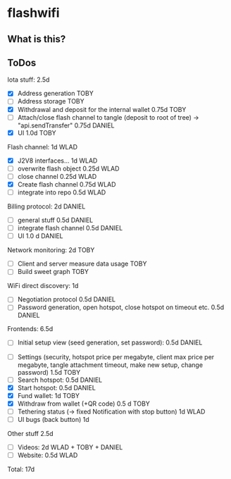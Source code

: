 # flashwifi

## What is this?


## ToDos

Iota stuff: 2.5d 
- [x] Address generation TOBY
- [ ] Address storage TOBY
- [x] Withdrawal and deposit for the internal wallet 0.75d TOBY
- [ ] Attach/close flash channel to tangle (deposit to root of tree) -> "api.sendTransfer" 0.75d DANIEL
- [x] UI 1.0d TOBY

Flash channel: 1d WLAD
- [x] J2V8 interfaces… 1d WLAD
- [ ] overwrite flash object  0.25d  WLAD
- [ ] close channel  0.25d WLAD
- [x] Create flash channel 0.75d WLAD
- [ ] integrate into repo 0.5d WLAD

Billing protocol: 2d DANIEL
- [ ] general stuff 0.5d DANIEL
- [ ] integrate flash channel 0.5d DANIEL
- [ ] UI 1.0 d DANIEL

Network monitoring: 2d TOBY
- [ ] Client and server measure data usage TOBY
- [ ] Build sweet graph TOBY

WiFi direct discovery: 1d
- [ ] Negotiation protocol 0.5d DANIEL
- [ ] Password generation, open hotspot, close hotspot on timeout etc. 0.5d  DANIEL

Frontends: 6.5d
- [ ] Initial setup view (seed generation, set password): 0.5d DANIEL
<!-- - [ ] Pricing calculation view (input data plan and price => select Iota/Mb) 0.5d WLAD -->
- [ ] Settings (security, hotspot price per megabyte, client max price per megabyte, tangle attachment timeout, make new setup, change password) 1.5d TOBY
- [ ] Search hotspot: 0.5d DANIEL
- [x] Start hotspot: 0.5d DANIEL
- [x] Fund wallet: 1d TOBY
- [x] Withdraw from wallet (+QR code) 0.5 d TOBY
- [ ] Tethering status (-> fixed Notification with stop button) 1d WLAD
- [ ] UI bugs (back button) 1d

Other stuff 2.5d
- [ ] Videos: 2d WLAD + TOBY + DANIEL 
- [ ] Website: 0.5d WLAD

Total: 17d

